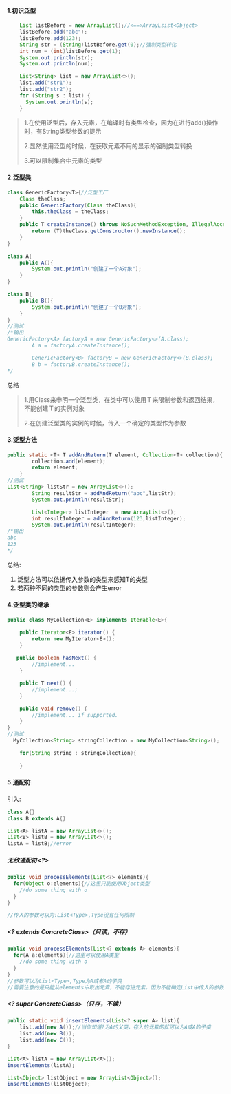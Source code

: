 #### 1.初识泛型

```java
    List listBefore = new ArrayList();//<==>ArrayLsist<Object>
    listBefore.add("abc");
    listBefore.add(123);
    String str = (String)listBefore.get(0);//强制类型转化
    int num = (int)listBefore.get(1);
    System.out.println(str);
    System.out.println(num);

    List<String> list = new ArrayList<>();
    list.add("str1");
    list.add("str2");
    for (String s : list) {
      System.out.println(s);
    }
```

> 1.在使用泛型后，存入元素，在编译时有类型检查，因为在进行add()操作时，有String类型参数的提示
>
> 2.显然使用泛型的时候，在获取元素不用的显示的强制类型转换
>
> 3.可以限制集合中元素的类型

#### 2.泛型类

```java
class GenericFactory<T>{//泛型工厂
    Class theClass;
    public GenericFactory(Class theClass){
        this.theClass = theClass;
    }
    public T createInstance() throws NoSuchMethodException, IllegalAccessException, InvocationTargetException, InstantiationException {
        return (T)theClass.getConstructor().newInstance();
    }
}

class A{
    public A(){
        System.out.println("创建了一个A对象");
    }
}

class B{
    public B(){
        System.out.println("创建了一个B对象");
    }
}
//测试
/*输出
GenericFactory<A> factoryA = new GenericFactory<>(A.class);
        A a = factoryA.createInstance();

        GenericFactory<B> factoryB = new GenericFactory<>(B.class);
        B b = factoryB.createInstance();
*/

```

总结

> 1.用Class<T>来申明一个泛型类，在类中可以使用Ｔ来限制参数和返回结果，不能创建Ｔ的实例对象
>
> 2.在创建泛型类的实例的时候，传入一个确定的类型作为参数

#### 3.泛型方法

```java
public static <T> T addAndReturn(T element, Collection<T> collection){
        collection.add(element);
        return element;
    }
//测试
List<String> listStr = new ArrayList<>();
        String resultStr = addAndReturn("abc",listStr);
        System.out.println(resultStr);

        List<Integer> listInteger  = new ArrayList<>();
        int resultInteger = addAndReturn(123,listInteger);
        System.out.println(resultInteger);
/*输出
abc
123
*/
```

总结:

1. 泛型方法可以依据传入参数的类型来感知T的类型
2. 若两种不同的类型的参数则会产生error

#### 4.泛型类的继承

```java
public class MyCollection<E> implements Iterable<E>{

    public Iterator<E> iterator() {
        return new MyIterator<E>();
    }
  
   public boolean hasNext() {  
        //implement...
    }

    public T next() {
        //implement...;
    }

    public void remove() {
        //implement... if supported.
    }
}
//测试
  MyCollection<String> stringCollection = new MyCollection<String>();

    for(String string : stringCollection){
      
    }
```

#### 5.通配符

引入:

```java
class A{}
class B extends A{}

List<A> listA = new ArrayList<>();
List<B> listB = new ArrayList<>();
listA = listB;//error
```

##### 无敌通配符<?>

```java
public void processElements(List<?> elements){
  for(Object o:elements){//这里只能使用Object类型
    //do some thing with o
  }
}

//传入的参数可以为:List<Type>,Type没有任何限制
```

##### <? extends ConcreteClass>（只读，不存）

```java
public void processElements(List<? extends A> elements){
  for(A a:elements){//这里可以使用A类型
    //do some thing with o
  }
}
//参数可以为List<Type>,Type为A或者A的子类
//需要注意的是只能从elements中取出元素，不能存进元素。因为不能确定List中传入的参数的是A的哪个子类
```

##### <? super ConcreteClass>（只存，不读）

```java
public static void insertElements(List<? super A> list){
    list.add(new A());//当你知道?为A的父类，存入的元素的就可以为A或A的子类
    list.add(new B());
    list.add(new C());
}

List<A> listA = new ArrayList<A>();
insertElements(listA);

List<Object> listObject = new ArrayList<Object>();
insertElements(listObject);

```

